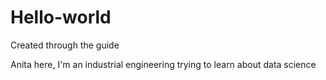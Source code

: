 # Hello-world
Created through the guide

Anita here, I'm an industrial engineering trying to learn about data science
